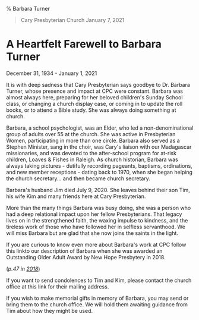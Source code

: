 % Barbara Turner

> Cary Presbyterian Church
> January 7, 2021

# A Heartfelt Farewell to Barbara Turner

December 31, 1934 - January 1, 2021


It is with deep sadness that Cary Presbyterian says goodbye to Dr. Barbara Turner, whose presence and impact at CPC were constant.  Barbara was almost always here, preparing for her beloved children's Sunday School class, or changing a church display case, or coming in to update the roll books, or to attend a Bible study. She was always doing something at church.


Barbara, a school psychologist, was an Elder, who led a non-denominational group of adults over 55 at the church.  She was active in Presbyterian Women, participating in more than one circle. Barbara also served as a Stephen Minister, sang in the choir, was Cary's liaison with our Madagascar missionaries, and was devoted to the after-school program for at-risk children, Loaves & Fishes in Raleigh. As church historian, Barbara was always taking pictures - dutifully recording pageants, baptisms, ordinations, and new member receptions - dating back to 1970, when she began helping the church secretary... and then became church secretary.


Barbara's husband Jim died July 9, 2020. She leaves behind their son Tim, his wife Kim and many friends here at Cary Presbyterian.


More than the many things Barbara was busy doing, she was a person who had a deep relational impact upon her fellow Presbyterians.  That legacy lives on in the strengthened faith, the waxing impulse to kindness, and the tireless work of those who have followed her in selfless servanthood.  We will miss Barbara but are glad that she now joins the saints in the light.


If you are curious to know even more about Barbara's work at CPC follow this linkto our description of Barbara when she was awarded an Outstanding Older Adult Award by New Hope Presbytery in 2018.

(_p.47 in [2018](https://nhpresbytery.org/wp-content/uploads/2018OutstandingOlderAdultBook.pdf)_)

If you want to send condolences to Tim and Kim, please contact the church office at this link for their mailing address.


If you wish to make memorial gifts in memory of Barbara, you may send or bring them to the church office. We will hold them awaiting guidance from Tim about how they might be used.